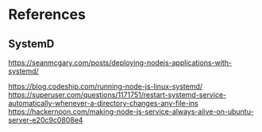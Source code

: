 # References

## SystemD
https://seanmcgary.com/posts/deploying-nodejs-applications-with-systemd/

https://blog.codeship.com/running-node-js-linux-systemd/
https://superuser.com/questions/1171751/restart-systemd-service-automatically-whenever-a-directory-changes-any-file-ins
https://hackernoon.com/making-node-js-service-always-alive-on-ubuntu-server-e20c9c0808e4 

